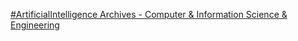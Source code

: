 [#ArtificialIntelligence Archives - Computer & Information Science & Engineering](https://qi.tc/qi/114367)